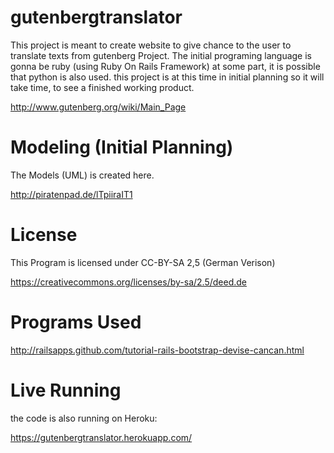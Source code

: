 gutenbergtranslator
===================

This project is meant to create website to give chance to the user to translate texts from gutenberg Project.
The initial programing language is gonna be ruby (using Ruby On Rails Framework) at some part, it is possible 
that python is also used. this project is at this time in initial planning so it will take time, to see a finished
working product.

http://www.gutenberg.org/wiki/Main_Page

Modeling (Initial Planning)
==================
The Models (UML) is created here.

http://piratenpad.de/lTpiiraIT1

License
==================
This Program is licensed under CC-BY-SA 2,5 (German Verison)

https://creativecommons.org/licenses/by-sa/2.5/deed.de

Programs Used
=================

http://railsapps.github.com/tutorial-rails-bootstrap-devise-cancan.html

Live Running
=================
the code is also running on Heroku:

https://gutenbergtranslator.herokuapp.com/
